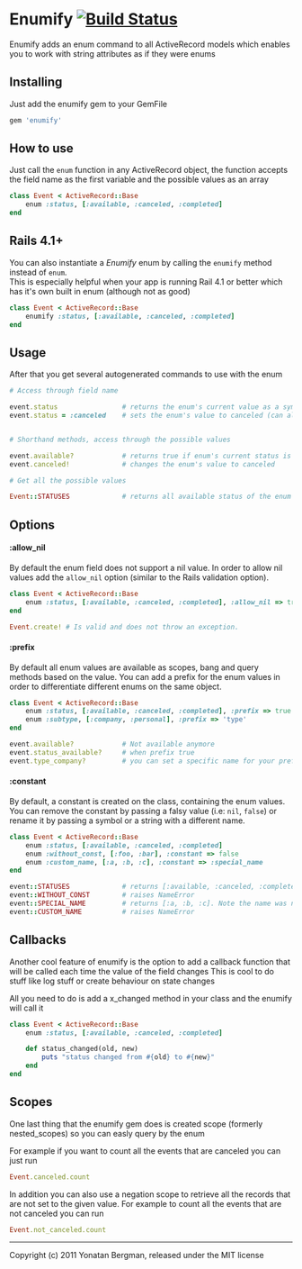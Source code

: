 # Enumify [![Build Status](https://secure.travis-ci.org/yonbergman/enumify.png)](http://travis-ci.org/yonbergman/enumify)

Enumify adds an enum command to all ActiveRecord models which enables you to work with string attributes as if they were enums

## Installing

Just add the enumify gem to your GemFile

```ruby
gem 'enumify'
```

## How to use

Just call the `enum` function in any ActiveRecord object, the function accepts the field name as the first variable and the possible values as an array

```ruby
class Event < ActiveRecord::Base
    enum :status, [:available, :canceled, :completed]
end
```

## Rails 4.1+

You can also instantiate a _Enumify_ enum by calling the `enumify` method instead of `enum`.  
This is especially helpful when your app is running Rail 4.1 or better which has it's own built in enum (although not as good)

```ruby
class Event < ActiveRecord::Base
    enumify :status, [:available, :canceled, :completed]
end
```
  
## Usage

After that you get several autogenerated commands to use with the enum

```ruby
# Access through field name

event.status                # returns the enum's current value as a symbol
event.status = :canceled    # sets the enum's value to canceled (can also get a string)


# Shorthand methods, access through the possible values

event.available?            # returns true if enum's current status is available
event.canceled!             # changes the enum's value to canceled

# Get all the possible values

Event::STATUSES             # returns all available status of the enum
```

## Options
#### :allow_nil
By default the enum field does not support a nil value. In order to allow nil values add the `allow_nil` option (similar to the Rails validation option).

```ruby
class Event < ActiveRecord::Base
    enum :status, [:available, :canceled, :completed], :allow_nil => true
end

Event.create! # Is valid and does not throw an exception.
```

#### :prefix
By default all enum values are available as scopes, bang and query methods based on the value. 
You can add a prefix for the enum values in order to differentiate different enums on the same object. 

```ruby
class Event < ActiveRecord::Base
    enum :status, [:available, :canceled, :completed], :prefix => true
    enum :subtype, [:company, :personal], :prefix => 'type'
end

event.available?            # Not available anymore
event.status_available?     # when prefix true
event.type_company?         # you can set a specific name for your prefix
```

#### :constant
By default, a constant is created on the class, containing the enum values.
You can remove the constant by passing a falsy value (i.e: `nil`, `false`) or rename it by passing a symbol or a string with a different name.

```ruby
class Event < ActiveRecord::Base
    enum :status, [:available, :canceled, :completed]
    enum :without_const, [:foo, :bar], :constant => false
    enum :custom_name, [:a, :b, :c], :constant => :special_name
end

event::STATUSES             # returns [:available, :canceled, :completed]
event::WITHOUT_CONST        # raises NameError
event::SPECIAL_NAME         # returns [:a, :b, :c]. Note the name was not pluralized.
event::CUSTOM_NAME          # raises NameError
```

## Callbacks
Another cool feature of enumify is the option to add a callback function that will be called each time the value of the field changes
This is cool to do stuff like log stuff or create behaviour on state changes

All you need to do is add a x_changed method in your class and the enumify will call it

```ruby
class Event < ActiveRecord::Base
    enum :status, [:available, :canceled, :completed]

    def status_changed(old, new)
        puts "status changed from #{old} to #{new}"
    end
end
```

## Scopes
One last thing that the enumify gem does is created scope (formerly nested_scopes) so you can easly query by the enum

For example if you want to count all the events that are canceled you can just run

```ruby
Event.canceled.count
```

In addition you can also use a negation scope to retrieve all the records that are not set to the given value.
For example to count all the events that are not canceled you can run

```ruby
Event.not_canceled.count
```

---

Copyright (c) 2011 Yonatan Bergman, released under the MIT license
